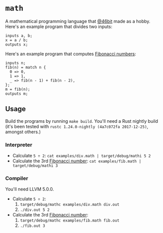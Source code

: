 # `math`

A mathematical programming language that [@46bit](https://46b.it) made as a hobby. Here's an example program that divides two inputs:

```
inputs a, b;
x = a / b;
outputs x;
```

Here's an example program that computes [Fibonacci numbers](https://en.wikipedia.org/wiki/Fibonacci_number):

```
inputs n;
fib(n) = match n {
  0 => 0,
  1 => 1,
  _ => fib(n - 1) + fib(n - 2),
};
m = fib(n);
outputs m;
```

## Usage

Build the programs by running `make build`. You'll need a Rust nightly build (it's been tested with `rustc 1.24.0-nightly (4a7c072fa 2017-12-25)`, amongst others.)

### Interpreter

* Calculate `5 ÷ 2`: `cat examples/div.math | target/debug/mathi 5 2`
* Calculate the 3rd [Fibonacci number](https://en.wikipedia.org/wiki/Fibonacci_number): `cat examples/fib.math | target/debug/mathi 3`

### Compiler

You'll need LLVM 5.0.0.

* Calculate `5 ÷ 2`:
  1. `target/debug/mathc examples/div.math div.out`
  2. `./div.out 5 2`
* Calculate the 3rd [Fibonacci number](https://en.wikipedia.org/wiki/Fibonacci_number):
  1. `target/debug/mathc examples/fib.math fib.out`
  2. `./fib.out 3`
